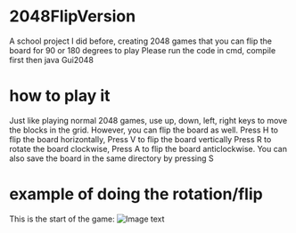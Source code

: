 # 2048FlipVersion
A school project I did before, creating 2048 games that you can flip the board for 90 or 180 degrees to play
Please run the code in cmd, compile first then java Gui2048

# how to play it
Just like playing normal 2048 games, use up, down, left, right keys to move the blocks in the grid. However,
you can flip the board as well. Press H to flip the board horizontally, Press V to flip the board vertically
Press R to rotate the board clockwise, Press A to flip the board anticlockwise. You can also save the board
in the same directory by pressing S

# example of doing the rotation/flip

This is the start of the game:
![Image text](https://raw.github.com/marcushuangzhaoyi/2048FlipVersion/master/img-folder/original.jpg)

